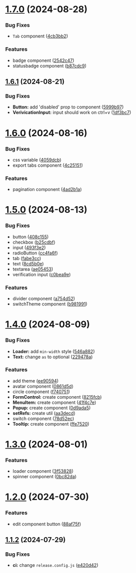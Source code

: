 # [1.7.0](https://github.com/Plex-Inc/bricks/compare/v1.6.1...v1.7.0) (2024-08-28)


### Bug Fixes

* `Tab` component ([4cb3bb2](https://github.com/Plex-Inc/bricks/commit/4cb3bb24ee6c7f7f301ce614a633a509eae4f8c9))


### Features

* badge component ([2542c47](https://github.com/Plex-Inc/bricks/commit/2542c470dcad46aa52dc0882cf319c8ede5b832e))
* statusbadge component ([b87cdc9](https://github.com/Plex-Inc/bricks/commit/b87cdc9a1aa470a4c0efcb7a60213d9dcf769908))

## [1.6.1](https://github.com/Plex-Inc/bricks/compare/v1.6.0...v1.6.1) (2024-08-21)


### Bug Fixes

* **Button:** add 'disabled' prop to component ([5999b97](https://github.com/Plex-Inc/bricks/commit/5999b975504316ef768b853eff4dae388d1f56e9))
* **VerivicationInput:** input should work on ctrl+v ([1df3bc7](https://github.com/Plex-Inc/bricks/commit/1df3bc71276d1bce9f0d175724888db170c5bb7a))

# [1.6.0](https://github.com/Plex-Inc/bricks/compare/v1.5.0...v1.6.0) (2024-08-16)


### Bug Fixes

* css variable ([4059dcb](https://github.com/Plex-Inc/bricks/commit/4059dcb6d455c103a1379f2214bd9c8babb87451))
* export tabs component ([4c25151](https://github.com/Plex-Inc/bricks/commit/4c251513db3db97a2c75e23e3dfb8f464fddbca3))


### Features

* pagination component ([4ad2b1a](https://github.com/Plex-Inc/bricks/commit/4ad2b1a1816a7446c34aa30fd67110289f86ef65))

# [1.5.0](https://github.com/Plex-Inc/bricks/compare/v1.4.0...v1.5.0) (2024-08-13)


### Bug Fixes

* button ([408c155](https://github.com/Plex-Inc/bricks/commit/408c155fdac86d2ff4f96490c0489e147cdeb407))
* checkbox ([b25cdbf](https://github.com/Plex-Inc/bricks/commit/b25cdbf503d0bb1e0d0c82f626dfe1acff22df7f))
* input ([493f3e2](https://github.com/Plex-Inc/bricks/commit/493f3e26eec544b5a7d0a23dde6b0e53917b9638))
* radioButton ([cc4fa6f](https://github.com/Plex-Inc/bricks/commit/cc4fa6fbcb4ddf62cba180dd3c6093ce8d87873b))
* tab ([fabe3cc](https://github.com/Plex-Inc/bricks/commit/fabe3ccfc6e0f4337b9b437d6efcea76692ac551))
* text ([8cd5b0e](https://github.com/Plex-Inc/bricks/commit/8cd5b0eb38ec825cae94bbaefa580d8f324d1abf))
* textarea ([ae05453](https://github.com/Plex-Inc/bricks/commit/ae05453d813aa81900c47ac12536bcaba36a926b))
* verification input ([c0bea9e](https://github.com/Plex-Inc/bricks/commit/c0bea9e96ee9c6b5381258b5eefd1992ad3aa809))


### Features

* divider component ([a754d52](https://github.com/Plex-Inc/bricks/commit/a754d5298f2e837da14bfa0933ee4a9944c63c5b))
* switchTheme component ([b981991](https://github.com/Plex-Inc/bricks/commit/b981991d458e00338e33d414ca84d721d015e6d6))

# [1.4.0](https://github.com/Plex-Inc/bricks/compare/v1.3.0...v1.4.0) (2024-08-09)


### Bug Fixes

* **Loader:** add `min-width` style ([546a882](https://github.com/Plex-Inc/bricks/commit/546a882fd8e040b50524e36428b9fdd19c1701c5))
* **Text:** change `as` to optional ([229478a](https://github.com/Plex-Inc/bricks/commit/229478af794228bca74dee7461438ef955e41b32))


### Features

* add theme ([ee90594](https://github.com/Plex-Inc/bricks/commit/ee905946d16bb18139dd8001e630c27e7b6a1036))
* avatar component ([0861d5d](https://github.com/Plex-Inc/bricks/commit/0861d5d682085e3c7d51fc5d82771fcc34f52eb8))
* circle component ([f740751](https://github.com/Plex-Inc/bricks/commit/f740751eeb1831bbf42a35b925e421a4b4726e3a))
* **FormControl:** create component ([8215fcb](https://github.com/Plex-Inc/bricks/commit/8215fcb9b9724f90c8adf4872795332a59f2758d))
* **MenuItem:** create component ([41f4c7e](https://github.com/Plex-Inc/bricks/commit/41f4c7efd55cc7b3c50b0dc3765eb22afadcf30f))
* **Popup:** create component ([0d9ada5](https://github.com/Plex-Inc/bricks/commit/0d9ada53bf2064a5808e151bc6fcde27ebb4a180))
* **setRefs:** create util ([aa3decd](https://github.com/Plex-Inc/bricks/commit/aa3decd744f9efaa2aadaf5865b2e9a418cc2664))
* switch component ([78d52ec](https://github.com/Plex-Inc/bricks/commit/78d52ec547333f873ee23cff855e89853ab04a0c))
* **Tooltip:** create component ([ffe7520](https://github.com/Plex-Inc/bricks/commit/ffe75208130bd0f28194173084fa536ec52d9e26))

# [1.3.0](https://github.com/Plex-Inc/bricks/compare/v1.2.0...v1.3.0) (2024-08-01)


### Features

* loader component ([3f53828](https://github.com/Plex-Inc/bricks/commit/3f53828dc8c3d998aae58350ffb238c44c313c36))
* spinner component ([0bc82da](https://github.com/Plex-Inc/bricks/commit/0bc82da609416dd2ff706d28d813005828fb668d))

# [1.2.0](https://github.com/Plex-Inc/bricks/compare/v1.1.2...v1.2.0) (2024-07-30)


### Features

* edit component button ([88af75f](https://github.com/Plex-Inc/bricks/commit/88af75f271b4403e8f0514f2c60042596b981fb5))

## [1.1.2](https://github.com/Plex-Inc/bricks/compare/v1.1.1...v1.1.2) (2024-07-29)


### Bug Fixes

* **ci:** change `release.config.js` ([e420d42](https://github.com/Plex-Inc/bricks/commit/e420d42800ae11811fc1a72483d69392cb3722d0))
